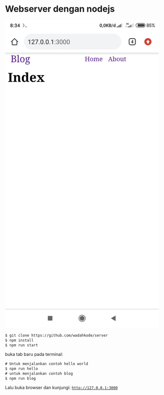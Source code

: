 # Webserver dengan nodejs

![Screenshoot](screenshot.jpg)

    $ git clone https://github.com/wadahkode/server
    $ npm install
    $ npm run start

buka tab baru pada terminal:

    # Untuk menjalankan contoh hello world
    $ npm run hello
    # untuk menjalankan contoh blog
    $ npm run blog
    
Lalu buka browser dan kunjungi: <code>http://127.0.0.1:3000</code>